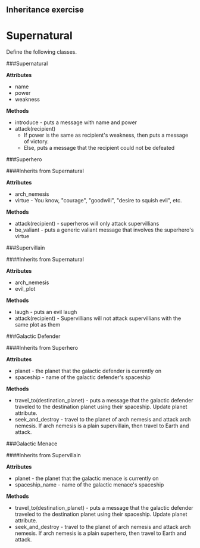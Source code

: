 ## Inheritance exercise
# Supernatural

Define the following classes.

###Supernatural

**Attributes**

* name
* power
* weakness

**Methods**

* introduce - puts a message with name and power
* attack(recipient)
	* If power is the same as recipient's weakness, then puts a message of victory.
	* Else, puts a message that the recipient could not be defeated

###Superhero

####Inherits from Supernatural

**Attributes**

* arch_nemesis
* virtue - You know, "courage", "goodwill", "desire to squish evil", etc.

**Methods**

* attack(recipient) - superheros will only attack supervillians
* be_valiant - puts a generic valiant message that involves the superhero's virtue

###Supervillain

####Inherits from Supernatural

**Attributes**

* arch_nemesis
* evil_plot

**Methods**

* laugh - puts an evil laugh
* attack(recipient) - Supervillians will not attack supervillians with the same plot as them

###Galactic Defender

####Inherits from Superhero

**Attributes**

* planet - the planet that the galactic defender is currently on
* spaceship - name of the galactic defender's spaceship

**Methods**

* travel_to(destination_planet) - puts a message that the galactic defender traveled to the destination planet using their spaceship. Update planet attribute.
* seek_and_destroy - travel to the planet of arch nemesis and attack arch nemesis. If arch nemesis is a plain supervillain, then travel to Earth and attack.

###Galactic Menace

####Inherits from Supervillain

**Attributes**

* planet - the planet that the galactic menace is currently on
* spaceship_name - name of the galactic menace's spaceship

**Methods**

* travel_to(destination_planet) - puts a message that the galactic defender traveled to the destination planet using their spaceship. Update planet attribute.
* seek_and_destroy - travel to the planet of arch nemesis and attack arch nemesis. If arch nemesis is a plain superhero, then travel to Earth and attack.